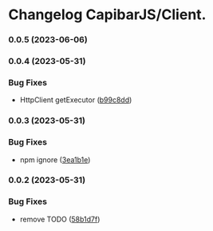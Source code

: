 # Changelog CapibarJS/Client.


### 0.0.5 (2023-06-06)

### 0.0.4 (2023-05-31)


### Bug Fixes

* HttpClient getExecutor ([b99c8dd](https://github.com/CapibarJS/client/commit/b99c8dd7ff426c4734bc44d26d67456afa0681f3))

### 0.0.3 (2023-05-31)


### Bug Fixes

* npm ignore ([3ea1b1e](https://github.com/CapibarJS/client/commit/3ea1b1e686a87bfa4651be3e9bea9bb1631531a0))

### 0.0.2 (2023-05-31)


### Bug Fixes

* remove TODO ([58b1d7f](https://github.com/CapibarJS/client/commit/58b1d7f1e88f1a1decb054efea23800c28ec5ff0))

